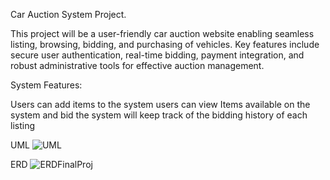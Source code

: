 Car Auction System Project.

This project will be a user-friendly car auction website enabling seamless listing, browsing,
bidding, and purchasing of vehicles. Key features include secure user authentication,
real-time bidding, payment integration, and robust administrative tools for effective
auction management.


System Features:

Users can add items to the system
users can view Items available on the system and bid
the system will keep track of the bidding history of each listing



UML
![UML](https://github.com/AEIN2010/carAuctionProject/assets/97475507/122a9e07-3a2f-4c58-86b0-03651e96027e)


ERD
![ERDFinalProj](https://github.com/AEIN2010/carAuctionProject/assets/97475507/6c0bf74d-8409-45a4-9f60-6f8c1e191067)




